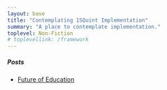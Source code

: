 ```yaml
---
layout: base
title: "Contemplating 1SQuint Implementation"
summary: "A place to contemplate implementation."
toplevel: Non-Fiction
# toplevellink: /framework
---
```

<h5>Posts</h5>
<ul>
  <li><a href="/non-fiction/future-of-education/">Future of Education</a></li>
</ul>

